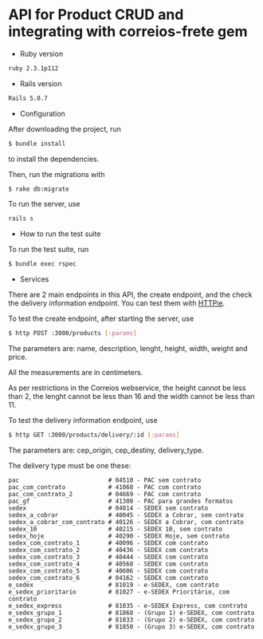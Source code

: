 # API for Product CRUD and integrating with correios-frete gem

* Ruby version

```sh
ruby 2.3.1p112
```


* Rails version

```sh
Rails 5.0.7
```
* Configuration

After downloading the project, run

```sh
$ bundle install
```

to install the dependencies.

Then, run the migrations with

```sh
$ rake db:migrate
```

To run the server, use

```sh
rails s
```

* How to run the test suite

To run the test  suite, run

```sh
$ bundle exec rspec
```

* Services 

There are 2 main endpoints in this API, the create endpoint, and the check the delivery information endpoint. You can test them with [HTTPie](https://httpie.org/).

To test the create endpoint, after starting the server, use

```sh
$ http POST :3000/products [:params]
```
The parameters are: name, description, lenght, height, width, weight and price.

All the measurements are in centimeters.

As per restrictions in the Correios webservice, the height cannot be less than 2, the lenght cannot be less than 16 and the width cannot be less than 11.

To test the delivery information endpoint, use

```sh
$ http GET :3000/products/delivery/:id [:params]
```

The parameters are: cep_origin, cep_destiny, delivery_type.

The delivery type must be one these:

```
pac                         # 04510 - PAC sem contrato
pac_com_contrato            # 41068 - PAC com contrato
pac_com_contrato_2          # 04669 - PAC com contrato
pac_gf                      # 41300 - PAC para grandes formatos
sedex                       # 04014 - SEDEX sem contrato
sedex_a_cobrar              # 40045 - SEDEX a Cobrar, sem contrato
sedex_a_cobrar_com_contrato # 40126 - SEDEX a Cobrar, com contrato
sedex_10                    # 40215 - SEDEX 10, sem contrato
sedex_hoje                  # 40290 - SEDEX Hoje, sem contrato
sedex_com_contrato_1        # 40096 - SEDEX com contrato
sedex_com_contrato_2        # 40436 - SEDEX com contrato
sedex_com_contrato_3        # 40444 - SEDEX com contrato
sedex_com_contrato_4        # 40568 - SEDEX com contrato
sedex_com_contrato_5        # 40606 - SEDEX com contrato
sedex_com_contrato_6        # 04162 - SEDEX com contrato
e_sedex                     # 81019 - e-SEDEX, com contrato
e_sedex_prioritario         # 81027 - e-SEDEX Prioritário, com contrato
e_sedex_express             # 81035 - e-SEDEX Express, com contrato
e_sedex_grupo_1             # 81868 - (Grupo 1) e-SEDEX, com contrato
e_sedex_grupo_2             # 81833 - (Grupo 2) e-SEDEX, com contrato
e_sedex_grupo_3             # 81850 - (Grupo 3) e-SEDEX, com contrato
```
